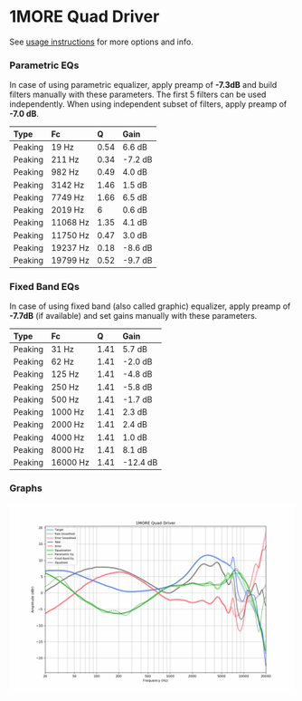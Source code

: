 # 1MORE Quad Driver
See [usage instructions](https://github.com/jaakkopasanen/AutoEq#usage) for more options and info.

### Parametric EQs
In case of using parametric equalizer, apply preamp of **-7.3dB** and build filters manually
with these parameters. The first 5 filters can be used independently.
When using independent subset of filters, apply preamp of **-7.0 dB**.

| Type    | Fc       |    Q | Gain    |
|:--------|:---------|:-----|:--------|
| Peaking | 19 Hz    | 0.54 | 6.6 dB  |
| Peaking | 211 Hz   | 0.34 | -7.2 dB |
| Peaking | 982 Hz   | 0.49 | 4.0 dB  |
| Peaking | 3142 Hz  | 1.46 | 1.5 dB  |
| Peaking | 7749 Hz  | 1.66 | 6.5 dB  |
| Peaking | 2019 Hz  | 6    | 0.6 dB  |
| Peaking | 11068 Hz | 1.35 | 4.1 dB  |
| Peaking | 11750 Hz | 0.47 | 3.0 dB  |
| Peaking | 19237 Hz | 0.18 | -8.6 dB |
| Peaking | 19799 Hz | 0.52 | -9.7 dB |

### Fixed Band EQs
In case of using fixed band (also called graphic) equalizer, apply preamp of **-7.7dB**
(if available) and set gains manually with these parameters.

| Type    | Fc       |    Q | Gain     |
|:--------|:---------|:-----|:---------|
| Peaking | 31 Hz    | 1.41 | 5.7 dB   |
| Peaking | 62 Hz    | 1.41 | -2.0 dB  |
| Peaking | 125 Hz   | 1.41 | -4.8 dB  |
| Peaking | 250 Hz   | 1.41 | -5.8 dB  |
| Peaking | 500 Hz   | 1.41 | -1.7 dB  |
| Peaking | 1000 Hz  | 1.41 | 2.3 dB   |
| Peaking | 2000 Hz  | 1.41 | 2.4 dB   |
| Peaking | 4000 Hz  | 1.41 | 1.0 dB   |
| Peaking | 8000 Hz  | 1.41 | 8.1 dB   |
| Peaking | 16000 Hz | 1.41 | -12.4 dB |

### Graphs
![](./1MORE%20Quad%20Driver.png)